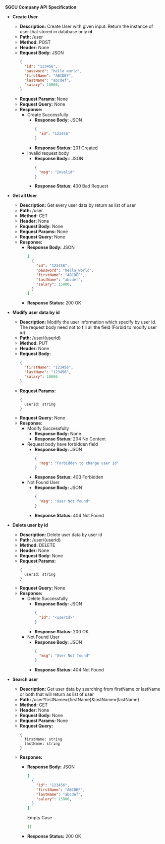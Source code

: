 **SGCU Company API Specification**

- **Create User**
  - **Description:** Create User with given input. Return the instance of user that stored in database only **id**
  - **Path:** /user
  - **Method:** POST
  - **Header:** None
  - **Request Body:** JSON
      ```json
      {
        "id": "123456",
        "password": "hello_world",
        "firstName": "ABCDEF",
        "lastName": "abcdef",
        "salary": 15000,
      }
      ```
  - **Request Params:** None
  - **Request Query:** None
  - **Response:**
    - Create Successfully
      - **Response Body:** JSON
          ```json
          {
            "id": "123456"
          }
          ```
      - **Response Status:** 201 Created
    - Invalid request body
      - **Response Body:**: JSON
          ```json
          {
            "msg": "Invalid"
          }
          ```
      - **Response Status**: 400 Bad Request

- **Get all User**
  - **Description:** Get every user data by return as list of user
  - **Path:** /user
  - **Method:** GET
  - **Header:** None
  - **Request Body:** None
  - **Request Params:** None
  - **Request Query:** None
  - **Response:**
    - **Response Body:** JSON
      ```json
      [
        {
          "id": "123456",
          "password": "hello_world",
          "firstName": "ABCDEF",
          "lastName": "abcdef",
          "salary": 15000,
        }
      ]
      ```
    - **Response Status:** 200 OK

- **Modify user data by id**
  - **Description:** Modify the user information which specify by user id. The request body need not to fill all the field (Forbid to modify user id)
  - **Path:** /user/{userId}
  - **Method:** PUT
  - **Header:** None
  - **Request Body:** 
    ```json
    {
      "firstName": "123456",
      "lastName": "123456",
      "salary": 10000
    }
    ```
  - **Request Params:** 
    ```
    {
      userId: string
    }
    ```
  - **Request Query:** None
  - **Response:**
    - Modify Successfully
      - **Response Body:** None
      - **Response Status:** 204 No Content
    - Request body have forbidden field
      - **Response Body:** JSON
        ```json
        {
          "msg": "Forbidden to change user id"
        }
        ```
      - **Response Status:** 403 Forbidden
    - Not Found User
      - **Response Body:** JSON
        ```json
        {
          "msg": "User Not found"
        }
        ```
      - **Response Status:** 404 Not Found

- **Delete user by id**
  - **Description:** Delete user data by user id
  - **Path:** /user/{userId}
  - **Method:** DELETE
  - **Header:** None
  - **Request Body:** None
  - **Request Params:** 
    ```
    {
      userId: string
    }
    ```
  - **Request Query:** None
  - **Response:**
    - Delete Successfully
      - **Response Body:** JSON
        ```json
        {
          "id": "<userId>"
        }
        ```
      - **Response Status:** 200 OK
    - Not Found User
      - **Response Body:** JSON
        ```json
        {
          "msg": "User Not found"
        }
        ```
      - **Response Status:** 404 Not Found

- **Search user**
  - **Description:** Get user data by searching from firstName or lastName or both that will return as list of user
  - **Path:** /user?firstName={firstName}&lastName={lastName}
  - **Method:** GET
  - **Header:** None
  - **Request Body:** None
  - **Request Params:** None
  - **Request Query:** 
    ```
    {
      firstName: string
      lastName: string
    }
    ```
  - **Response:**
    - **Response Body:** JSON
      ```json
      [
        {
          "id": "123456",
          "firstName": "ABCDEF",
          "lastName": "abcdef",
          "salary": 15000,
        }
      ]
      ```
      Empty Case
      
      ```json
      []
      ```
    - **Response Status:** 200 OK


